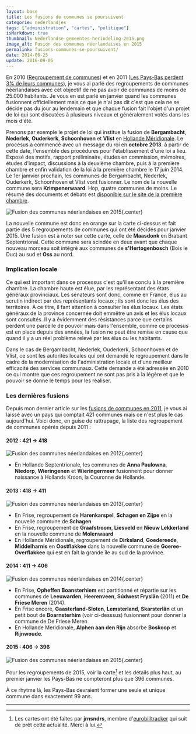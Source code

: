 ```yaml
---
layout: base
title: Les fusions de communes se poursuivent
categorie: nederlandjes
tags: ["administration", "cartes", "politique"]
isMarkdown: true
thumbnail: Nederlandse-gemeentes-herindeling-2015.png
image_alt: Fusion des communes néerlandaises en 2015
permalink: fusions-communes-se-poursuivent/
date: 2014-06-25
update: 2016-09-06
---
```


En 2010 ([Regroupement de communes](/regroupement-de-communes)) et en 2011 ([Les Pays-Bas perdent 3% de leurs communes](/les-pays-bas-perdent-de-leurs-communes)), je vous ai parlé des regroupements de communes néerlandaises avec cet objectif de ne pas avoir de communes de moins de 25.000 habitants. Je vous en est parlé en janvier quand les communes fusionnent officiellement mais ce que je n'ai pas dit c'est que cela ne se décide pas du jour au lendemain et que chaque fusion fait l'objet d'un projet de loi qui sont discutées à plusieurs niveaux et généralement votés dans les mois d'été.

Prenons par exemple le projet de loi qui institue la fusion de **Bergambacht**, **Nederlek**, **Ouderkerk**, **Schoonhoven** et **Vlist** en [Hollande Méridionale](/les-provinces-des-pays-bas). Le procésus a commencé avec un message du roi en **octobre 2013**. à partir de cette date, l'ensemble des procédures pour l'établissement d'une loi a lieu. Exposé des motifs, rapport préliminaire, études en commission, mémoires, études d'impact, discussions à la deuxième chambre, puis à la première chambre et enfin validation de la loi à la première chambre le 17 juin 2014. Le 1er jamvier prochain, les communes de Bergambacht, Nederlek, Ouderkerk, Schoonhoven et Vlist vont fusionner. Le nom de la nouvelle commune sera **Krimpenerwaard**. Hop, quatre communes de moins. Le résumé des documents et débats est [disponible sur le site de la première chambre](http://www.eerstekamer.nl/wetsvoorstel/33788_samenvoeging_gemeenten).

<!--excerpt-->

![Fusion des communes néerlandaises en 2015](Nederlandse-gemeentes-herindeling-2015.png){.center}

La nouvelle commune est donc en orange sur la carte ci-dessus et fait partie des 5 regroupements de communes qui ont été décidés pour janvier 2015. Une fusion est à noter sur cette carte, celle de **Maasdonk** en Brabant Septentrional. Cette commune sera scindée en deux avant que chaque nouveau morceau soit intégré aux communes de **s'Hertogenbosch** (Bois le Duc) au sud et **Oss** au nord.

### Implication locale

Ce qui est important dans ce processus c'est qu'il se conclu à la première chambre. La chambre haute est élue, par les représentant des états généraux provinciaux. Les sénateurs sont donc, comme en France, élus au scrutin indirect par des représentants locaux ; ils sont donc les élus des territoires. À ce titre, il fant attention à consulter les élus locaux. Les états généraux de la province concernée doit emmêtre un avis et les élus locaux sont consultés. Il y a évidemment des résistances parce que certains perdent une parcelle de pouvoir mais dans l'ensemble, comme ce procesus est en place depuis des années, la fusion ne peut être remise en cause que quand il y a un réel problème relevé par les élus ou les habitants.

Dans le cas de Bergambacht, Nederlek, Ouderkerk, Schoonhoven et de Vlist, ce sont les autorités locales qui ont demandé le regroupement dans le cadre de la modernisation de l'administration locale et d'une meilleur efficacité des services communaux. Cette demande a été adressée en 2010 ce qui montre que ces regroupement ne sont pas pris à la légère et que le pouvoir se donne le temps pour les réaliser. 

### Les dernières fusions

Depuis mon dernier article sur les [fusions de communes en 2011](/les-pays-bas-perdent-de-leurs-communes), je vous ai laissé avec un pays qui comptait 421 communes mais ce n'est plus le cas aujourd'hui. Voici donc, en guise de rattrapage, la liste des regroupement de communes opérés depuis 2011 :

#### 2012 : 421 → 418

![Fusion des communes néerlandaises en 2012](Nederlandse-gemeentes-herindeling-2012.png){.center}

* En Hollande Septentrionale, les communes de **Anna Paulowna**, **Niedorp**, **Wieringenen** et **Wieringermeer** fusionnent pour donner naissance à Hollands Kroon, la Couronne de Hollande.

#### 2013 : 418 → 411

![Fusion des communes néerlandaises en 2013](Nederlandse-gemeentes-herindeling-2013.png){.center}
* En Frise, regroupement de **Harenkarspel**, **Schagen en Zijpe** en la nouvelle commune de **Schagen**
* En Frise, regroupement de **Graafstroom**, **Liesveld** en **Nieuw Lekkerland** en la nouvelle commune de **Molenwaard**
* En Hollande Méridionale, regroupement de **Dirksland**, **Goedereede**, **Middelharnis** en **Oostflakkee** dans la nouvelle commune de **Goeree-Overflakkee** qui est en fait la grande île au sud de la province.

#### 2014 : 411 → 406

![Fusion des communes néerlandaises en 2014](Nederlandse-gemeentes-herindeling-2014.png){.center}

* En Frise, **Opheffen Boansterhiem** est partitionné et répartie sur les communes de **Leeuwarden**, **Heerenveen**, **Súdwest Fryslân** (2011) et **De Friese Meren** (2014).
* En Frise encore, **Gaasterland-Sloten**, **Lemsterland**, **Skarsterlân** et un petit bout de **Boarnsterhim** (voir ci-desssus) fusionnent pour donner la commune de De Friese Meren
* En Hollande Meridionale, **Alphen aan den Rijn** absorbe **Boskoop** et **Rijnwoude**.

#### 2015 : 406 → 396

![Fusion des communes néerlandaises en 2015](Nederlandse-gemeentes-herindeling-2015.png){.center}

Pour les regroupements de 2015, voir la carte[^1] et les détails plus haut, au premier janvier les Pays-Bas ne compteront plus que 396 communes. 

À ce rhytme là, les Pays-Bas devraient former une seule et unique commune dans exactement 99 ans.

---
[^1]: Les cartes ont été faites par **jrnsndrs**, membre d'[eurobilltracker](http://forum.eurobilltracker.com/viewtopic.php?f=43&t=8227&start=1395#p1072127) qui suit de prêt cette actualité. Merci à lui.
<!-- post notes:
mon dernier post pour les billets : 2012
http://forum.eurobilltracker.com/viewtopic.php?f=43&t=8227&p=965641#p965641 
http://www.eerstekamer.nl/wetsvoorstel/33788_samenvoeging_gemeenten 
http://forum.eurobilltracker.com/viewtopic.php?f=43&t=8227&start=1335 
http://nl.wikipedia.org/wiki/Tabel_van_huidige_Nederlandse_gemeenten 
http://upload.wikimedia.org/wikipedia/commons/c/cb/2014-NL-Gemeenten-full-3400px.jpg
--->
